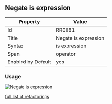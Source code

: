 ## Negate is expression

Property | Value
--- | --- 
Id | RR0081
Title | Negate is expression
Syntax | is expression
Span | operator
Enabled by Default | yes

### Usage

![Negate is expression](../../images/refactorings/NegateIsExpression.png)

[full list of refactorings](Refactorings.md)
